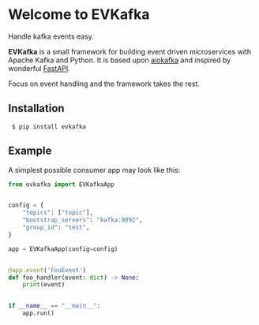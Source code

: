# Welcome to EVKafka

Handle kafka events easy.

**EVKafka** is a small framework for building event driven microservices 
with Apache Kafka and Python. It is based upon 
[aiokafka](https://aiokafka.readthedocs.io/en/stable/) and inspired
by wonderful [FastAPI](https://fastapi.tiangolo.com/).

Focus on event handling and the framework takes the rest.

## Installation

     $ pip install evkafka

## Example

A simplest possible consumer app may look like this:

```python
from evkafka import EVKafkaApp


config = {
    "topics": ["topic"],
    "bootstrap_servers": "kafka:9092",
    "group_id": "test",
}

app = EVKafkaApp(config=config)


@app.event('FooEvent')
def foo_handler(event: dict) -> None:
    print(event)


if __name__ == "__main__":
    app.run()
```

